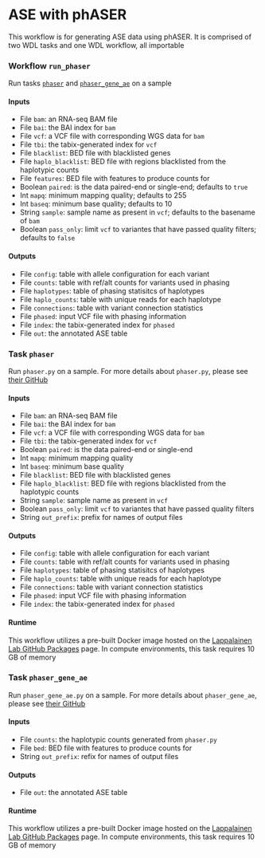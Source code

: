 # ASE with phASER

This workflow is for generating ASE data using phASER. It is comprised of two WDL tasks and one WDL workflow, all importable

### Workflow `run_phaser`

Run tasks [`phaser`](#task-phaser) and [`phaser_gene_ae`](#task-phaser_gene_ae) on a sample

#### Inputs

 - File `bam`: an RNA-seq BAM file
 - File `bai`: the BAI index for `bam`
 - File `vcf`: a VCF file with corresponding WGS data for `bam`
 - File `tbi`: the tabix-generated index for `vcf`
 - File `blacklist`: BED file with blacklisted genes
 - File `haplo_blacklist`: BED file with regions blacklisted from the haplotypic counts
 - File `features`: BED file with features to produce counts for
 - Boolean `paired`: is the data paired-end or single-end; defaults to `true`
 - Int `mapq`: minimum mapping quality; defaults to 255
 - Int `baseq`: minimum base quality; defaults to 10
 - String `sample`: sample name as present in `vcf`; defaults to the basename of `bam`
 - Boolean `pass_only`: limit `vcf` to variantes that have passed quality filters; defaults to `false`

#### Outputs

 - File `config`: table with allele configuration for each variant
 - File `counts`: table with ref/alt counts for variants used in phasing
 - File `haplotypes`: table of phasing statisitcs of haplotypes
 - File `haplo_counts`: table with unique reads for each haplotype
 - File `connections`: table with variant connection statistics
 - File `phased`: input VCF file with phasing information
 - File `index`: the tabix-generated index for `phased`
 - File `out`: the annotated ASE table

### Task `phaser`

Run `phaser.py` on a sample. For more details about `phaser.py`, please see [their GitHub](https://github.com/secastel/phaser/tree/master/phaser)

#### Inputs

 - File `bam`: an RNA-seq BAM file
 - File `bai`: the BAI index for `bam`
 - File `vcf`: a VCF file with corresponding WGS data for `bam`
 - File `tbi`: the tabix-generated index for `vcf`
 - Boolean `paired`: is the data paired-end or single-end
 - Int `mapq`: minimum mapping quality
 - Int `baseq`: minimum base quality
 - File `blacklist`: BED file with blacklisted genes
 - File `haplo_blacklist`: BED file with regions blacklisted from the haplotypic counts
 - String `sample`: sample name as present in `vcf`
 - Boolean `pass_only`: limit `vcf` to variantes that have passed quality filters
 - String `out_prefix`: prefix for names of output files

#### Outputs

 - File `config`: table with allele configuration for each variant
 - File `counts`: table with ref/alt counts for variants used in phasing
 - File `haplotypes`: table of phasing statisitcs of haplotypes
 - File `haplo_counts`: table with unique reads for each haplotype
 - File `connections`: table with variant connection statistics
 - File `phased`: input VCF file with phasing information
 - File `index`: the tabix-generated index for `phased`

#### Runtime

This workflow utilizes a pre-built Docker image hosted on the [Lappalainen Lab GitHub Packages](https://github.com/orgs/LappalainenLab/packages/container/package/phaser) page. In compute environments, this task requires 10 GB of memory


### Task `phaser_gene_ae`

Run `phaser_gene_ae.py` on a sample. For more details about `phaser_gene_ae`, please see [their GitHub](https://github.com/secastel/phaser/tree/master/phaser_gene_ae)

#### Inputs

 - File `counts`: the haplotypic counts generated from `phaser.py`
 - File `bed`: BED file with features to produce counts for
 - String `out_prefix`: refix for names of output files

#### Outputs

 - File `out`: the annotated ASE table

#### Runtime

This workflow utilizes a pre-built Docker image hosted on the [Lappalainen Lab GitHub Packages](https://github.com/orgs/LappalainenLab/packages/container/package/phaser) page. In compute environments, this task requires 10 GB of memory
